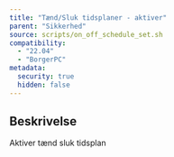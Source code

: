 ```yaml
---
title: "Tænd/Sluk tidsplaner - aktiver"
parent: "Sikkerhed"
source: scripts/on_off_schedule_set.sh
compatibility:
  - "22.04"
  - "BorgerPC"
metadata:
  security: true
  hidden: false
---
```


## Beskrivelse
Aktiver tænd sluk tidsplan
